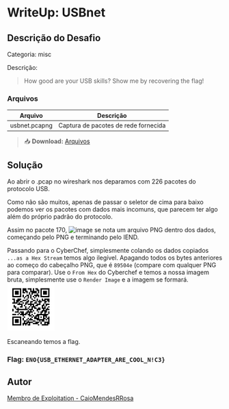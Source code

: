 # WriteUp: USBnet
## Descrição do Desafio
Categoria: misc

Descrição:
> How good are your USB skills? Show me by recovering the flag!

### Arquivos
| Arquivo | Descrição |
| ------- | --------- |
| usbnet.pcapng | Captura de pacotes de rede fornecida |

> 📥 **Download:** [Arquivos](https://github.com/HawkSecUnifei/Writeups/raw/refs/heads/main/2025/nullcon_CTF/USBnet/usbnet.pcapng)

## Solução
Ao abrir o .pcap no wireshark nos deparamos com 226 pacotes do protocolo USB.

Como não são muitos, apenas de passar o seletor de cima para baixo podemos ver os pacotes com dados mais incomuns, que parecem ter algo além do próprio padrão do protocolo.

Assim no pacote 170,
![image](https://github.com/user-attachments/assets/39ebcd11-8bc4-4717-8e58-4a78923d18f6)
se nota um arquivo PNG dentro dos dados, começando pelo PNG e terminando pelo IEND.


Passando para o CyberChef, simplesmente colando os dados copiados `...as a Hex Stream` temos algo ilegível. Apagando todos os bytes anteriores ao começo do cabeçalho PNG, que é `89504e` (compare com qualquer PNG para comparar).
Use o `From Hex` do Cyberchef e temos a nossa imagem bruta, simplesmente use o `Render Image` e a imagem se formará.
![image](./qrcode.png)

Escaneando temos a flag.

### Flag: `ENO{USB_ETHERNET_ADAPTER_ARE_COOL_N!C3}`

## Autor
[Membro de Exploitation - CaioMendesRRosa](https://github.com/CaioMendesRRosa)
